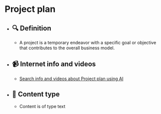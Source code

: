 # Project plan
- ## 🔍 Definition
  - A project is a temporary endeavor with a specific goal or objective that contributes to the overall business model.
- ## 📹 Internet info and videos
  - [Search info and videos about Project plan using AI](https://www.perplexity.ai/search?q=videos+about+Project+plan:+A+project+is+a+temporary+endeavor+with+a+specific+goal+or+objective+that+contributes+to+the+overall+business+model.
)
- ## 📰 Content type 
  - Content is of type text
